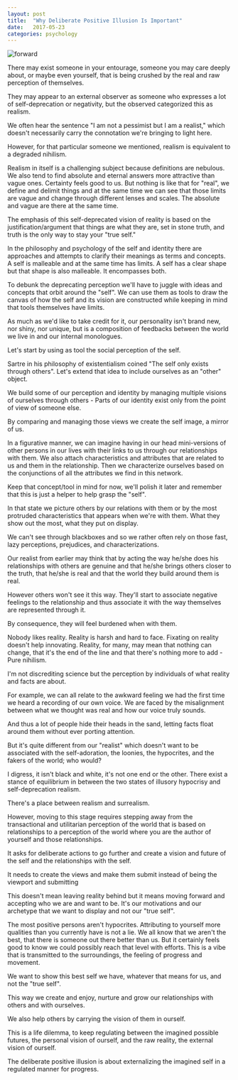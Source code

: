 ```yaml
---
layout: post
title:  "Why Deliberate Positive Illusion Is Important"
date:   2017-05-23
categories: psychology
---
```


![forward]({{site.baseurl}}/assets/arts/art88.jpg)

There may exist someone in your entourage, someone you may care deeply
about, or maybe even yourself, that is being crushed by the real and
raw perception of themselves.

They may appear to an external observer as someone who expresses a lot
of self-deprecation or negativity, but the observed categorized this
as realism.

We often hear the sentence "I am not a pessimist but I am a realist,"
which doesn't necessarily carry the connotation we're bringing to
light here.

However, for that particular someone we mentioned, realism is equivalent
to a degraded nihilism.

Realism in itself is a challenging subject because definitions are
nebulous. We also tend to find absolute and eternal answers more
attractive than vague ones. Certainty feels good to us. But nothing is
like that for "real", we define and delimit things and at the same time
we can see that those limits are vague and change through different
lenses and scales. The absolute and vague are there at the same time.

The emphasis of this self-deprecated vision of reality is based on the
justification/argument that things are what they are, set in stone truth,
and truth is the only way to stay your "true self."

In the philosophy and psychology of the self and identity there are
approaches and attempts to clarify their meanings as terms and concepts. A
self is malleable and at the same time has limits. A self has a clear
shape but that shape is also malleable. It encompasses both.

To debunk the deprecating perception we'll have to juggle with ideas and
concepts that orbit around the "self". We can use them as tools to draw
the canvas of how the self and its vision are constructed while keeping
in mind that tools themselves have limits.

As much as we'd like to take credit for it, our personality isn't brand
new, nor shiny, nor unique, but is a composition of feedbacks between
the world we live in and our internal monologues.

Let's start by using as tool the social perception of the self.

Sartre in his philosophy of existentialism coined "The self only exists
through others". Let's extend that idea to include ourselves as an
"other" object.

We build some of our perception and identity by managing multiple visions
of ourselves through others - Parts of our identity exist only from the
point of view of someone else.

By comparing and managing those views we create the self image, a mirror
of us.

In a figurative manner, we can imagine having in our head mini-versions
of other persons in our lives with their links to us through our
relationships with them. We also attach characteristics and attributes
that are related to us and them in the relationship. Then we characterize
ourselves based on the conjunctions of all the attributes we find in
this network.

Keep that concept/tool in mind for now, we'll polish it later and remember
that this is just a helper to help grasp the "self".

In that state we picture others by our relations with them or by the
most protruded characteristics that appears when we're with them. What
they show out the most, what they put on display.

We can't see through blackboxes and so we rather often rely on those fast,
lazy perceptions, prejudices, and characterizations.

Our realist from earlier may think that by acting the way he/she does
his relationships with others are genuine and that he/she brings others
closer to the truth, that he/she is real and that the world they build
around them is real.

However others won't see it this way. They'll start to associate negative
feelings to the relationship and thus associate it with the way themselves
are represented through it.

By consequence, they will feel burdened when with them.

Nobody likes reality. Reality is harsh and hard to face. Fixating on
reality doesn't help innovating. Reality, for many, may mean that nothing
can change, that it's the end of the line and that there's nothing more
to add - Pure nihilism.

I'm not discrediting science but the perception by individuals of what
reality and facts are about.

For example, we can all relate to the awkward feeling we had the
first time we heard a recording of our own voice. We are faced by the
misalignment between what we thought was real and how our voice truly
sounds.

And thus a lot of people hide their heads in the sand, letting facts
float around them without ever porting attention.

But it's quite different from our "realist" which doesn't want to be
associated with the self-adoration, the loonies, the hypocrites, and
the fakers of the world; who would?

I digress, it isn't black and white, it's not one end or the other. There
exist a stance of equilibrium in between the two states of illusory
hypocrisy and self-deprecation realism.

There's a place between realism and surrealism.

However, moving to this stage requires stepping away from the
transactional and utilitarian perception of the world that is based on
relationships to a perception of the world where you are the author of
yourself and those relationships.

It asks for deliberate actions to go further and create a vision and
future of the self and the relationships with the self.

It needs to create the views and make them submit instead of being the
viewport and submitting

This doesn't mean leaving reality behind but it means moving forward
and accepting who we are and want to be. It's our motivations and our
archetype that we want to display and not our "true self".

The most positive persons aren't hypocrites. Attributing to yourself
more qualities than you currently have is not a lie. We all know that
we aren't the best, that there is someone out there better than us. But
it certainly feels good to know we could possibly reach that level
with efforts. This is a vibe that is transmitted to the surroundings,
the feeling of progress and movement.

We want to show this best self we have, whatever that means for us,
and not the "true self".

This way we create and enjoy, nurture and grow our relationships with
others and with ourselves.

We also help others by carrying the vision of them in ourself.

This is a life dilemma, to keep regulating between the imagined possible
futures, the personal vision of ourself, and the raw reality, the
external vision of ourself.

The deliberate positive illusion is about externalizing the imagined
self in a regulated manner for progress.

